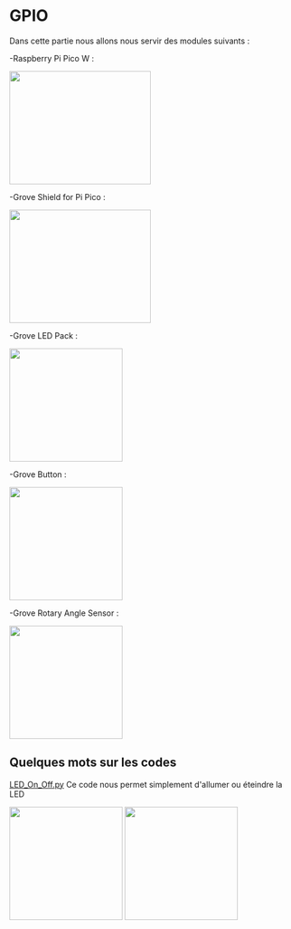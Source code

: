 # GPIO  

Dans cette partie nous allons nous servir des modules suivants :


-Raspberry Pi Pico W : 

<img src="https://user-images.githubusercontent.com/124878705/222668359-00e50cb8-7700-4fe4-8175-0ff452cddf4b.png" width="250" height="200">


-Grove Shield for Pi Pico : 

<img src="https://user-images.githubusercontent.com/124878705/222668607-b04c0e5f-354b-4529-b5f8-bf5a6cd6bf7d.png" width="250" height="200">



-Grove LED Pack :

<img src="https://user-images.githubusercontent.com/124878705/222668710-1e479bbc-0a82-4abf-861b-3f37708d8760.png" width="200" height="200">



-Grove Button : 

<img src="https://user-images.githubusercontent.com/124878705/222668843-afe4a6e4-9bfa-40e8-a5e8-0c7d36958cae.png" width="200" height="200">

-Grove Rotary Angle Sensor :

<img src="https://user-images.githubusercontent.com/124878705/222668953-0af7920e-bb6b-4e80-bf0b-6f875a5b1213.png" width="200" height="200">

## Quelques mots sur les codes 

[LED_On_Off.py](LED_On_Off.py)
Ce code nous permet simplement d'allumer ou éteindre la LED 

<img src="https://user-images.githubusercontent.com/124878705/222669804-dac5297d-9dee-4ab8-87d3-e3afad423286.png" width="200" height="200"> <img src="https://user-images.githubusercontent.com/124878705/222669849-987c7292-879c-4e27-8ec8-45f9892f4c12.png" width="200" height="200">



